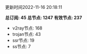 更新时间2022-11-16 20:18:11

**总订阅: 45**
**总节点: 1247**
**有效节点: 237**
- v2ray节点: 168
- trojan节点: 43
- ssr节点: 19
- ss节点: 7
